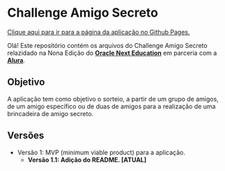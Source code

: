 # Challenge Amigo Secreto

[Clique aqui para ir para a página da aplicação no Github Pages.](https://wmpalura.github.io/CHALLENGE_AMIGO_SECRETO/)

Olá! Este repositório contém os arquivos do Challenge Amigo Secreto relazidado na Nona Edição do [**Oracle Next Education**](https://www.oracle.com/br/education/oracle-next-education/) em parceria com a [**Alura**](https://www.alura.com.br/).

## Objetivo

A aplicação tem como objetivo o sorteio, a partir de um grupo de amigos, de um amigo específico ou de duas de amigos para a realização de uma brincadeira de amigo secreto.

## Versões

- Versão 1: MVP (minimum viable product) para a aplicação.
	- **Versão 1.1: Adição do README. [ATUAL]**

